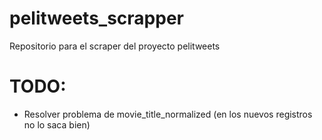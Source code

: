 pelitweets_scrapper
===================

Repositorio para el scraper del proyecto pelitweets

# TODO:
* Resolver problema de movie_title_normalized (en los nuevos registros no lo saca bien)

